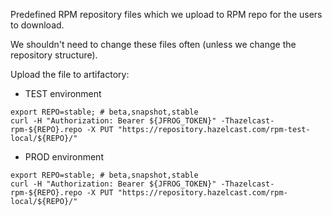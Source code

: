 Predefined RPM repository files which we upload to RPM repo for the users to
download.

We shouldn't need to change these files often (unless we change the repository
structure).

Upload the file to artifactory:

- TEST environment
```shell
export REPO=stable; # beta,snapshot,stable
curl -H "Authorization: Bearer ${JFROG_TOKEN}" -Thazelcast-rpm-${REPO}.repo -X PUT "https://repository.hazelcast.com/rpm-test-local/${REPO}/"
```
- PROD environment
```shell
export REPO=stable; # beta,snapshot,stable
curl -H "Authorization: Bearer ${JFROG_TOKEN}" -Thazelcast-rpm-${REPO}.repo -X PUT "https://repository.hazelcast.com/rpm-local/${REPO}/"
```
